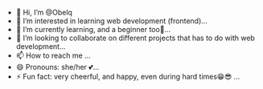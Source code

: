 - 👋 Hi, I’m @Obelq
- 👀 I’m interested in learning web development (frontend)...
- 🌱 I’m currently learning, and a beginner too🙂...
- 💞️ I’m looking to collaborate on different projects that has to do with web development...
- 📫 How to reach me ...
- 😄 Pronouns: she/her 💕...
- ⚡ Fun fact: very cheerful, and happy, even during hard times😁😎 ...

<!---
Obelq/Obelq is a ✨ special ✨ repository because its `README.md` (this file) appears on your GitHub profile.
You can click the Preview link to take a look at your changes.
--->
